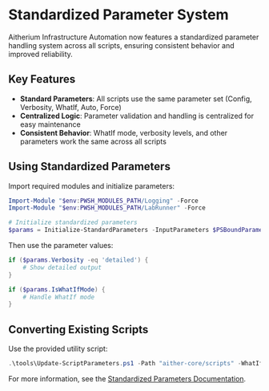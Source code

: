 # Standardized Parameter System

Aitherium Infrastructure Automation now features a standardized parameter handling system across all scripts, ensuring consistent behavior and improved reliability.

## Key Features

- **Standard Parameters**: All scripts use the same parameter set (Config, Verbosity, WhatIf, Auto, Force)
- **Centralized Logic**: Parameter validation and handling is centralized for easy maintenance
- **Consistent Behavior**: WhatIf mode, verbosity levels, and other parameters work the same across all scripts

## Using Standardized Parameters

Import required modules and initialize parameters:

```powershell
Import-Module "$env:PWSH_MODULES_PATH/Logging" -Force
Import-Module "$env:PWSH_MODULES_PATH/LabRunner" -Force

# Initialize standardized parameters
$params = Initialize-StandardParameters -InputParameters $PSBoundParameters -ScriptName $MyInvocation.MyCommand.Name
```

Then use the parameter values:

```powershell
if ($params.Verbosity -eq 'detailed') {
    # Show detailed output
}

if ($params.IsWhatIfMode) {
    # Handle WhatIf mode
}
```

## Converting Existing Scripts

Use the provided utility script:

```powershell
.\tools\Update-ScriptParameters.ps1 -Path "aither-core/scripts" -WhatIf
```

For more information, see the [Standardized Parameters Documentation](docs/StandardizedParameters.md).
